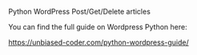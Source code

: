 Python WordPress Post/Get/Delete articles

You can find the full guide on Wordpress Python here:

https://unbiased-coder.com/python-wordpress-guide/
